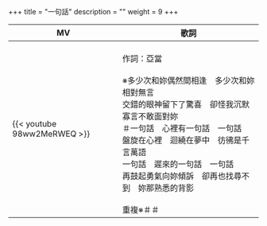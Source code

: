 +++
title = "一句話"
description = ""
weight = 9
+++

MV  | 歌詞  
--------------|-------
{{< youtube 98ww2MeRWEQ >}}|<br/>作詞：亞當<br/><br/>※多少次和妳偶然間相逢　多少次和妳相對無言<br/>交錯的眼神留下了驚喜　卻怪我沉默寡言不敢面對妳<br/>＃一句話　心裡有一句話　一句話<br/>盤旋在心裡　迴繞在夢中　彷彿是千言萬語<br/>一句話　遲來的一句話　一句話<br/>再鼓起勇氣向妳傾訴　卻再也找尋不到　妳那熟悉的背影<br/><br/>重複※＃＃